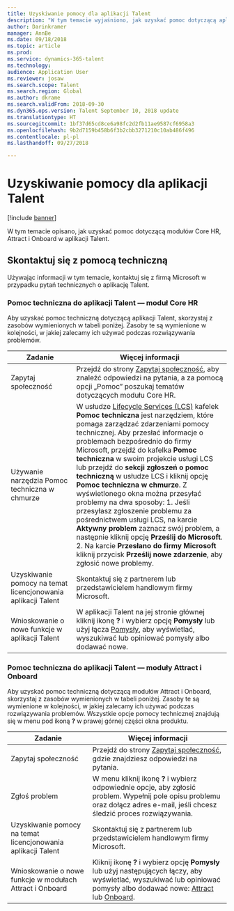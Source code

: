 ```yaml
---
title: Uzyskiwanie pomocy dla aplikacji Talent
description: "W tym temacie wyjaśniono, jak uzyskać pomoc dotyczącą aplikacji Dynamics 365 for Talent."
author: Darinkramer
manager: AnnBe
ms.date: 09/18/2018
ms.topic: article
ms.prod: 
ms.service: dynamics-365-talent
ms.technology: 
audience: Application User
ms.reviewer: josaw
ms.search.scope: Talent
ms.search.region: Global
ms.author: dkrame
ms.search.validFrom: 2018-09-30
ms.dyn365.ops.version: Talent September 10, 2018 update
ms.translationtype: HT
ms.sourcegitcommit: 1bf37d65cd8ce6a98fc2d2fb11ae9587cf6958a3
ms.openlocfilehash: 9b2d7159b458b6f3b2cbb3271210c10ab486f496
ms.contentlocale: pl-pl
ms.lasthandoff: 09/27/2018

---
```


# <a name="get-support-for-talent"></a>Uzyskiwanie pomocy dla aplikacji Talent

[!include [banner](includes/banner.md)]

W tym temacie opisano, jak uzyskać pomoc dotyczącą modułów Core HR, Attract i Onboard w aplikacji Talent.

<a name="contact-support"></a>Skontaktuj się z pomocą techniczną
---------------

Używając informacji w tym temacie, kontaktuj się z firmą Microsoft w przypadku pytań technicznych o aplikację Talent.

### <a name="talent-support---core-hr"></a>Pomoc techniczna do aplikacji Talent — moduł Core HR

Aby uzyskać pomoc techniczną dotyczącą aplikacji Talent, skorzystaj z zasobów wymienionych w tabeli poniżej. Zasoby te są wymienione w kolejności, w jakiej zalecamy ich używać podczas rozwiązywania problemów.

| **Zadanie**                                                | **Więcej informacji**                                                                                                                                                                                                                                                                                                                                                                                                                                                                                                                                            |
|---------------------------------------------------------|-----------------------------------------------------------------------------------------------------------------------------------------------------------------------------------------------------------------------------------------------------------------------------------------------------------------------------------------------------------------------------------------------------------------------------------------------------------------------------------------------------------------------------------------------------------------|
| Zapytaj społeczność                                      | Przejdź do strony [Zapytaj społeczność](https://community.dynamics.com/365/talent), aby znaleźć odpowiedzi na pytania, a za pomocą opcji „Pomoc” poszukaj tematów dotyczących modułu Core HR.                                                                                                                                                                                                                                                                                                                                                                                  |
| Używanie narzędzia Pomoc techniczna w chmurze                     | W usłudze [Lifecycle Services (LCS)](https://lcs.dynamics.com/) kafelek **Pomoc techniczna** jest narzędziem, które pomaga zarządzać zdarzeniami pomocy technicznej. Aby przesłać informacje o problemach bezpośrednio do firmy Microsoft, przejdź do kafelka **Pomoc techniczna** w swoim projekcie usługi LCS lub przejdź do **sekcji zgłoszeń o pomoc techniczną** w usłudze LCS i kliknij opcję **Pomoc techniczna w chmurze**. Z wyświetlonego okna można przesyłać problemy na dwa sposoby: 1. Jeśli przesyłasz zgłoszenie problemu za pośrednictwem usługi LCS, na karcie **Aktywny problem** zaznacz swój problem, a następnie kliknij opcję **Prześlij do Microsoft**. 2. Na karcie **Przesłano do firmy Microsoft** kliknij przycisk **Prześlij nowe zdarzenie**, aby zgłosić nowe problemy. |
| Uzyskiwanie pomocy na temat licencjonowania aplikacji Talent         | Skontaktuj się z partnerem lub przedstawicielem handlowym firmy Microsoft.                                                                                                                                                                                                                                                                                                                                                                                                                                                                                                         |
| Wnioskowanie o nowe funkcje w aplikacji Talent | W aplikacji Talent na jej stronie głównej kliknij ikonę **?** i wybierz opcję **Pomysły** lub użyj łącza [Pomysły](https://powerusers.microsoft.com/t5/Ideas-for-Human-Resources/idb-p/HumanResources), aby wyświetlać, wyszukiwać lub opiniować pomysły albo dodawać nowe.                                                                                                                                                                                                                                                                                                                      |

### <a name="talent-support--attract-and-onboard"></a>Pomoc techniczna do aplikacji Talent — moduły Attract i Onboard

Aby uzyskać pomoc techniczną dotyczącą modułów Attract i Onboard, skorzystaj z zasobów wymienionych w tabeli poniżej. Zasoby te są wymienione w kolejności, w jakiej zalecamy ich używać podczas rozwiązywania problemów. Wszystkie opcje pomocy technicznej znajdują się w menu pod ikoną **?** w prawej górnej części okna produktu.

| **Zadanie**                                                                | **Więcej informacji**                                                                                                                                                                                                                                                                           |
|-------------------------------------------------------------------------|------------------------------------------------------------------------------------------------------------------------------------------------------------------------------------------------------------------------------------------------------------------------------------------------|
| Zapytaj społeczność                                                      | Przejdź do strony [Zapytaj społeczność](https://community.dynamics.com/365/talent), gdzie znajdziesz odpowiedzi na pytania.                                                                                                                                                                                |
| Zgłoś problem                                                        | W menu kliknij ikonę **?** i wybierz odpowiednie opcje, aby zgłosić problem. Wypełnij pole opisu problemu oraz dołącz adres e-mail, jeśli chcesz śledzić proces rozwiązywania.                                                                                           |
| Uzyskiwanie pomocy na temat licencjonowania aplikacji Talent                         | Skontaktuj się z partnerem lub przedstawicielem handlowym firmy Microsoft.                                                                                                                                                                                                                                        |
| Wnioskowanie o nowe funkcje w modułach Attract i Onboard | Kliknij ikonę **?** i wybierz opcję **Pomysły** lub użyj następujących łączy, aby wyświetlać, wyszukiwać lub opiniować pomysły albo dodawać nowe: [Attract](https://powerusers.microsoft.com/t5/Ideas-for-Attract/idb-p/Attract) lub [Onboard](https://powerusers.microsoft.com/t5/Ideas-for-Onboard/idb-p/Onboard). |

